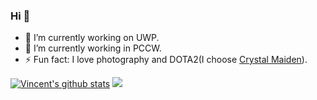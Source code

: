 ### Hi 👋
- 🔭 I’m currently working on UWP.
- 🌱 I’m currently working in PCCW.
- ⚡ Fun fact: I love photography and DOTA2(I choose [Crystal Maiden](https://www.dotabuff.com/heroes/crystal-maiden)).

[![Vincent's github stats](https://github-readme-stats.vercel.app/api?username=hupo376787&show_icons=true)](https://github.com/hupo376787/github-readme-stats)
![](https://github.com/hupo376787/hupo376787/blob/master/VincentLoveGithub.jpg)

<!--
**hupo376787/hupo376787** is a ✨ _special_ ✨ repository because its `README.md` (this file) appears on your GitHub profile.

Here are some ideas to get you started:

- 🔭 I’m currently working on ...
- 🌱 I’m currently learning ...
- 👯 I’m looking to collaborate on ...
- 🤔 I’m looking for help with ...
- 💬 Ask me about ...
- 📫 How to reach me: ...
- 😄 Pronouns: ...
- ⚡ Fun fact: ...
-->
